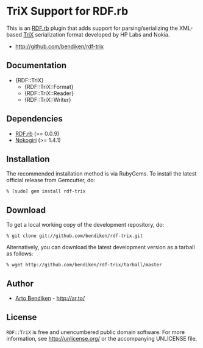 TriX Support for RDF.rb
=======================

This is an [RDF.rb][] plugin that adds support for parsing/serializing the
XML-based [TriX][] serialization format developed by HP Labs and Nokia.

* <http://github.com/bendiken/rdf-trix>

Documentation
-------------

* {RDF::TriX}
  * {RDF::TriX::Format}
  * {RDF::TriX::Reader}
  * {RDF::TriX::Writer}

Dependencies
------------

* [RDF.rb](http://gemcutter.org/gems/rdf) (>= 0.0.9)
* [Nokogiri](http://gemcutter.org/gems/nokogiri) (>= 1.4.1)

Installation
------------

The recommended installation method is via RubyGems. To install the latest
official release from Gemcutter, do:

    % [sudo] gem install rdf-trix

Download
--------

To get a local working copy of the development repository, do:

    % git clone git://github.com/bendiken/rdf-trix.git

Alternatively, you can download the latest development version as a tarball
as follows:

    % wget http://github.com/bendiken/rdf-trix/tarball/master

Author
------

* [Arto Bendiken](mailto:arto.bendiken@gmail.com) - <http://ar.to/>

License
-------

`RDF::TriX` is free and unencumbered public domain software. For more
information, see <http://unlicense.org/> or the accompanying UNLICENSE file.

[RDF.rb]: http://rdf.rubyforge.org/
[TriX]:   http://swdev.nokia.com/trix/trix.html
